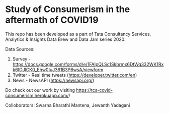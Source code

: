 # Study of Consumerism in the aftermath of COVID19

This repo has been developed as a part of Tata Consultancy Services, Analytics & Insights Data Brew and Data Jam series 2020.

Data Sources: 
1. Survey - https://docs.google.com/forms/d/e/1FAIpQLSc1Skbrmx6DtWq332WK1Rxk6IOJlCK0_Ehw0IuJ361B3P6wsA/viewform
2. Twitter - Real time tweets (https://developer.twitter.com/en)
3. News - NewsAPI (https://newsapi.org/)

Do check out our work by visiting <https://tcs-covid-consumerism.herokuapp.com/>!


Colloborators:
Swarna Bharathi Mantena,
Jewanth Yadagani
